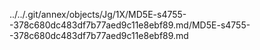 ../../.git/annex/objects/Jg/1X/MD5E-s4755--378c680dc483df7b77aed9c11e8ebf89.md/MD5E-s4755--378c680dc483df7b77aed9c11e8ebf89.md